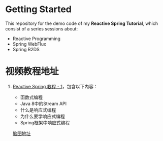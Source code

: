 # Getting Started

This repository for the demo code of my **Reactive Spring Tutorial**, which consist of a series sessions about:
* Reactive Programming
* Spring WebFlux
* Spring R2DS

# 视频教程地址
1. [Reactive Spring 教程 - 1](https://www.bilibili.com/video/BV1fz411t7aP/)，包含以下内容：

   * 函数式编程
   * Java 8中的Stream API
   * 什么是响应式编程
   * 为什么要学响应式编程
   * Spring框架中响应式编程

   [脑图地址](https://naotu.baidu.com/file/fdf212e8578525af3bd0f3d39b7fe0c7?token=03aaac593d5a9a4d)
